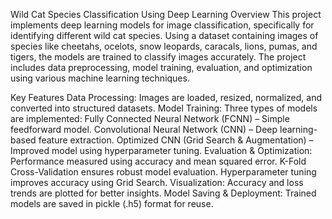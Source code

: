 Wild Cat Species Classification Using Deep Learning
Overview
This project implements deep learning models for image classification, specifically for identifying different wild cat species. Using a dataset containing images of species like cheetahs, ocelots, snow leopards, caracals, lions, pumas, and tigers, the models are trained to classify images accurately. The project includes data preprocessing, model training, evaluation, and optimization using various machine learning techniques.

Key Features
Data Processing: Images are loaded, resized, normalized, and converted into structured datasets.
Model Training: Three types of models are implemented:
Fully Connected Neural Network (FCNN) – Simple feedforward model.
Convolutional Neural Network (CNN) – Deep learning-based feature extraction.
Optimized CNN (Grid Search & Augmentation) – Improved model using hyperparameter tuning.
Evaluation & Optimization:
Performance measured using accuracy and mean squared error.
K-Fold Cross-Validation ensures robust model evaluation.
Hyperparameter tuning improves accuracy using Grid Search.
Visualization: Accuracy and loss trends are plotted for better insights.
Model Saving & Deployment: Trained models are saved in pickle (.h5) format for reuse.
